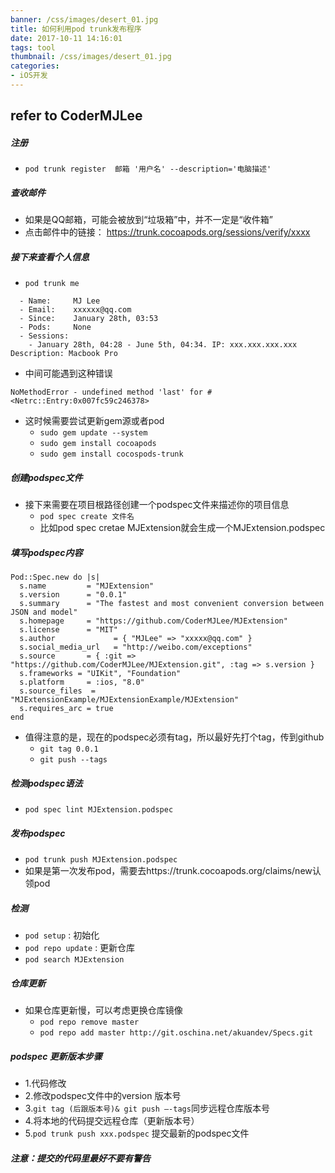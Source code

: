 ```yaml
---
banner: /css/images/desert_01.jpg
title: 如何利用pod trunk发布程序
date: 2017-10-11 14:16:01
tags: tool
thumbnail: /css/images/desert_01.jpg
categories:
- iOS开发
---
```

refer to CoderMJLee
---
##### 注册
* `pod trunk register  邮箱 '用户名' --description='电脑描述'`

##### 查收邮件
* 如果是QQ邮箱，可能会被放到“垃圾箱”中，并不一定是“收件箱”
* 点击邮件中的链接：
https://trunk.cocoapods.org/sessions/verify/xxxx

##### 接下来查看个人信息

<!--more-->

* `pod trunk me`

```
  - Name:     MJ Lee
  - Email:    xxxxxx@qq.com
  - Since:    January 28th, 03:53
  - Pods:     None
  - Sessions:
    - January 28th, 04:28 - June 5th, 04:34. IP: xxx.xxx.xxx.xxx Description: Macbook Pro
```
* 中间可能遇到这种错误

```
NoMethodError - undefined method 'last' for #<Netrc::Entry:0x007fc59c246378>
```
* 这时候需要尝试更新gem源或者pod
	* `sudo gem update --system`
	* `sudo gem install cocoapods`  
	* `sudo gem install cocospods-trunk`  

##### 创建podspec文件
* 接下来需要在项目根路径创建一个podspec文件来描述你的项目信息  
	* `pod spec create 文件名`  
	* 比如pod spec cretae MJExtension就会生成一个MJExtension.podspec

##### 填写podspec内容
```
Pod::Spec.new do |s|
  s.name         = "MJExtension"
  s.version      = "0.0.1"
  s.summary      = "The fastest and most convenient conversion between JSON and model"
  s.homepage     = "https://github.com/CoderMJLee/MJExtension"
  s.license      = "MIT"
  s.author             = { "MJLee" => "xxxxx@qq.com" }
  s.social_media_url   = "http://weibo.com/exceptions"
  s.source       = { :git => "https://github.com/CoderMJLee/MJExtension.git", :tag => s.version }
  s.frameworks = "UIKit", "Foundation"
  s.platform     = :ios, "8.0"
  s.source_files  = "MJExtensionExample/MJExtensionExample/MJExtension"
  s.requires_arc = true
end
```
* 值得注意的是，现在的podspec必须有tag，所以最好先打个tag，传到github  
	* `git tag 0.0.1`    
	* `git push --tags`

##### 检测podspec语法
* `pod spec lint MJExtension.podspec`

##### 发布podspec
* `pod trunk push MJExtension.podspec`  
* 如果是第一次发布pod，需要去https://trunk.cocoapods.org/claims/new认领pod

##### 检测
* `pod setup` : 初始化
* `pod repo update` : 更新仓库
* `pod search MJExtension`

##### 仓库更新
* 如果仓库更新慢，可以考虑更换仓库镜像
    * `pod repo remove master`
    * `pod repo add master http://git.oschina.net/akuandev/Specs.git`
##### podspec 更新版本步骤

* 1.代码修改
* 2.修改podspec文件中的version 版本号
* 3.`git tag (后跟版本号)& git push —-tags`同步远程仓库版本号
* 4.将本地的代码提交远程仓库（更新版本号）
* 5.`pod trunk push xxx.podspec` 提交最新的podspec文件

##### 注意：提交的代码里最好不要有警告
